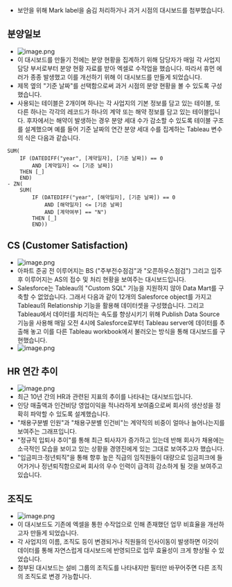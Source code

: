 - 보안을 위해 Mark label을 숨김 처리하거나 과거 시점의 대시보드를 첨부했습니다.
## 분양일보
- ![image.png](/files/3214084141618489955)
- 이 대시보드를 만들기 전에는 분양 현황을 집계하기 위해 담당자가 매일 각 사업지 담당 부서로부터 분양 현황 자료를 받아 엑셀로 수작업을 했습니다. 따라서 휴먼 에러가 종종 발생했고 이를 개선하기 위해 이 대시보드를 만들게 되었습니다.
- 제목 옆의 "기준 날짜"를 선택함으로써 과거 시점의 분양 현황을 볼 수 있도록 구성했습니다.
- 사용되는 테이블은 2개이며 하나는 각 사업지의 기본 정보를 담고 있는 테이블, 또 다른 하나는 각각의 레코드가 하나의 계약 또는 해약 정보를 담고 있는 테이블입니다. 후자에서는 해약이 발생하는 경우 분양 세대 수가 감소할 수 있도록 테이블 구조를 설계했으며 예를 들어 기준 날짜의 연간 분양 세대 수를 집계하는 Tableau 변수의 식은 다음과 같습니다.
```
SUM(
    IF (DATEDIFF("year", [계약일자], [기준 날짜]) == 0
        AND [계약일자] <= [기준 날짜])
    THEN [_]
    END)
- ZN(
    SUM(
        IF (DATEDIFF("year", [해약일자], [기준 날짜]) == 0
            AND [해약일자] <= [기준 날짜]
            AND [계약여부] == "N")
        THEN [_]
        END))
```
## CS (Customer Satisfaction)
- ![image.png](/files/3214084142425606291)
- 아파트 준공 전 이루어지는 BS ("주부전수점검"과 "오픈하우스점검") 그리고 입주 후 이루어지는 AS의 접수 및 처리 현황을 보여주는 대시보드입니다.
- Salesforce는 Tableau의 "Custom SQL" 기능을 지원하지 않아 Data Mart를 구축할 수 없었습니다. 그래서 다음과 같이 12개의 Salesforce object를 가지고 Tableau의 Relationship 기능을 활용해 데이터셋을 구성했습니다. 그리고 Tableau에서 데이터를 처리하는 속도를 향상시키기 위해 Publish Data Source 기능을 사용해 매일 오전 4시에 Salesforce로부터 Tableau server에 데이터를 추출해 놓고 이를 다른 Tableau workbook에서 불러오는 방식을 통해 대시보드를 구현했습니다.
- ![image.png](/files/3214084142792253649)
## HR 연간 추이
- ![image.png](/files/3214122703462605283)
- 최근 10년 간의 HR과 관련된 지표의 추이를 나타내는 대시보드입니다.
- 인당 매출액과 인건비당 영업이익을 적나라하게 보여줌으로써 회사의 생산성을 정확히 파악할 수 있도록 설계했습니다.
- "채용구분별 인원"과 "채용구분별 인건비"는 계약직의 비중이 얼마나 늘어나는지를 보여주는 그래프입니다.
- "정규직 입퇴사 추이"를 통해 최근 퇴사자가 증가하고 있는데 반해 회사가 채용에는 소극적인 모습을 보이고 있는 상황을 경영진에게 있는 그대로 보여주고자 했습니다.
- "입금피크·정년퇴직"을 통해 향후 높은 직급의 임직원들이 대량으로 임금피크에 들어가거나 정년퇴직함으로써 회사의 우수 인력이 급격히 감소하게 될 것을 보여주고 있습니다.
## 조직도
- ![image.png](/files/3214084144172699511)
- 이 대시보드도 기존에 엑셀을 통한 수작업으로 인해 존재했던 업무 비효율을 개선하고자 만들게 되었습니다.
- 각 사업지의 이름, 조직도 등이 변경되거나 직원들의 인사이동이 발생하면 이것이 데이터를 통해 자연스럽게 대시보드에 반영되므로 업무 효율성이 크게 향상될 수 있었습니다.  
- 첨부된 대시보드는 설비 그룹의 조직도를 나타내지만 필터만 바꾸어주면 다른 조직의 조직도로 변경 가능합니다.
